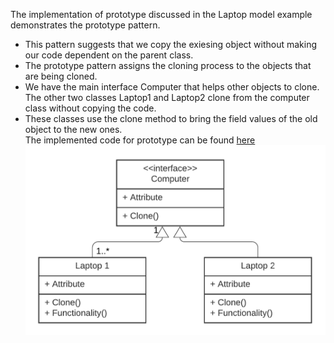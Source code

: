 The implementation of prototype discussed in the Laptop model example demonstrates the prototype pattern.<br>
* This pattern suggests that we copy the exiesing object without making our code dependent on the parent class. <br>
* The prototype pattern assigns the cloning process to the objects that are being cloned. <br>
* We have the main interface Computer that helps other objects to clone. The other two classes Laptop1 and Laptop2 clone from the computer class without copying the code. <br>
* These classes use the clone method to bring the field values of the old object to the new ones. <br>
The implemented code for prototype can be found [here](prototype.rb) <br>
![UML - Prototype - Design Pattern](prototype.png "UML - Prototype - Design Pattern")